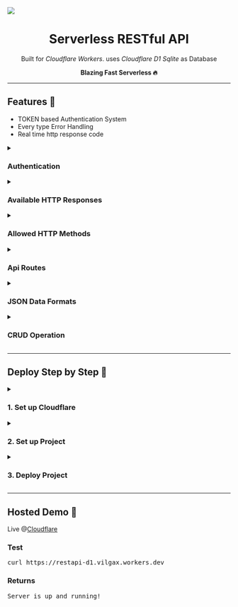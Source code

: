 <!-- copyright 2023 © Xron Trix | https://github.com/Xrontrix10 -->

![](https://user-images.githubusercontent.com/125879861/272316764-12fccf05-ce52-4f78-a6b4-2abe36cc9c63.png)

<h1 align='center'>Serverless RESTful API</h1>

<p align='center'>Built for <i>Cloudflare Workers</i>. uses <i>Cloudflare D1 Sqlite</i> as Database</p>
<p align='center'><strong>Blazing Fast Serverless 🔥</strong></p>

---

<h2> Features 🚀</h2>

<ul>
   <li>TOKEN based Authentication System</li>
   <li>Every type Error Handling</li>
   <li>Real time http response code</li>
</ul>

<details>

   <summary>
      <h3>Authentication</h3>
   </summary>

   Need to pass `Authorization` header along with AUTH_TOKEN. Otherwise it will return `Unauthorized (http - 401)`


   <h4>Example</h4>

   <pre>
      curl -x POST https://backend.workers.dev/faculty \
         -H 'Authorization: AUTH_TOKEN' \    # required for authentication
         -d '{name: "Xron Trix"}'</pre>

</details>

<details>
   <summary>
      <h3>Available HTTP Responses</h3>
   </summary>

   <ul>
      <li><code>200</code> - OK</li>
      <li><code>204</code> - No Content</li>
      <li><code>400</code> - Bad Request</li>
      <li><code>401</code> - Unauthorized</li>
      <li><code>404</code> - Not Found</li>
      <li><code>405</code> - Method not Allowed</li>
      <li><code>409</code> - Data conflicts</li>
      <li><code>422</code> - Unprocessable Entity</li>
      <li><code>500</code> - Server error</li>
   </ul>
</details>


<details>

   <summary>
      <h3>Allowed HTTP Methods</h3>
   </summary>

   - `GET`
   - `POST`
   - `PUT`
   - `DELETE`

</details>


<details>

   <summary>
      <h3>Api Routes</h3>
   </summary>

   - `/` - Check if Server is Online
   - `/faculty` - Access Faculty Members Data
   - `/member` - Access Regular Members Data
   - `/event` - Access Event Data

</details>


<details>

   <summary>
      <h3>JSON Data Formats</h3>
   </summary>

   <h4>Unique ID Will be Auto Added on Creation on Each Data</h4>
   <h4>Each Field is Required on POST request</h4>

   - Faculty

      <pre>
      {
         name: "String",
         role: "String",
         image: "String",
         mobile: "String"
      }</pre>

   - Member

      <pre>
      {
         name: "String",
         role: "String",
         image: "String",
         mobile: "String",
         roll: "String"
      }</pre>

   - Event

      <pre>
      {
         title: "String",
         page: "String",
         image: "String"
      }</pre>

</details>


<details>

   <summary>
      <h3>CRUD Operation</h3>
   </summary>

   <h4><strong>Accepts</strong></h4>

   - `POST /<API_ROUTE> {json in body}` - Create Single Data
   - `GET /<API_ROUTE>` - Read All Data
   - `GET /<API_ROUTE>/<ID>` - Read Single Data
   - `PUT /<API_ROUTE>/<ID>` - Update Single Data
   - `DELETE /<API_ROUTE>` - Delete All Data
   - `DELETE /<API_ROUTE>/<ID>` - Delete Single Data

   <br>

   <h4><strong>Returns</strong></h4>

   <h4>Returns an Object of Following Properties on Success</h4>

   <pre>
   {
     "id": # ID of the object (if any or null),
     "collection": # Table Name of the Data,
     "results": [
       {
         # Query results object array (if any or null)
       }
     ],
     "time": # Time taken on Operation in milliseconds,
     "success": # Boolean value
   }</pre>

   <h4>Also Returns HTTP status</h4>

   - Create

      - Returns `http - 200` on Success  
      - Returns `http - 409` on Data Conflict
      - Returns `http - 422` on Unprocessable Entity
      - Returns `http - 500` on Creation error

   - Read

      - Returns `http - 200` on Success 
      - Returns `http - 404` on Not Found

   - Update

      - Returns `http - 200` on Success 
      - Returns `http - 404` on Not Found
      - Returns `http - 422` on Unprocessable Entity
      - Returns `http - 500` on Update error

   - Delete

      - Returns `http - 200` on Success 
      - Returns `http - 404` on Not Found
      - Returns `http - 500` on Update error

</details>

---

<h2> Deploy Step by Step 🦀 </h2>

<details>

   <summary>
      <h3>1. Set up Cloudflare</h3>
   </summary>

   - Create a Cloudflare Account if haven't already 🙂
   - Create a subdomain for your workers pages.

      Your Projects will be visible as `https://project.SUB_DOMAIN.workers.dev`

</details>

<details>

   <summary>
      <h3>2. Set up Project</h3>
   </summary>

   - Install node.js if haven't already 🙂
   - Install Wrangler as

      <pre>npm install wrangler --save-dev</pre>

   - Login with Cloudflare Account

      <pre>wrangler login</pre>

   - Clone This Repository

      <pre>git clone https://github.com/XronTrix10/Cloudflare-RESTful-D1.git</pre>

   - Rename `wrangler.sample.toml` file to `wrangler.toml`
   - Rename `sample.dev.vars` file to `.dev.vars`
   - Put a secret Auth Token in `.dev.vars` file. This Token will be used to Authenticate You with Your API
   - Put the auth token in Wrangler as well

      <pre>wrangler secret put AUTH_TOKEN</pre>

      Enter The Same Token you Placed inside `.dev.vars` file

   - Install dependencies

      <pre>npm install</pre>

   - Create a D1 Database in Cloudflare

      <pre>wrangler d1 create DATABASE_NAME</pre>
      
      <p><strong>📝 NOTE:</strong> Replace your own desired Database Name with <code>DATABASE_NAME</code></p>
      
      <p>On Hitting Enter, an ID of the created namespace will be returned.</p>

   - Put Binding in `wrangler.toml` file

      - Replace `<DATABASE_NAME>` with Your Chosen Database Name and `<unique-ID-for-your-database>` with the ID you got on Database Creation

      <p><strong>📝 NOTE:</strong> ❌ Don't Edit the Binding Name <code>binding = "DB"</code></p>

</details>

<details>

   <summary>
      <h3>3. Deploy Project</h3>
   </summary>

   - To Deploy/Test in Local

      <pre>wrangler dev</pre>

   - To Deploy in Cloudflare

      <pre>wrangler deploy</pre>

      <p><strong>📝 NOTE:</strong> You can change the project name by editing the <code>name</code> field from <code>wrangler.toml</code> file before deploying your project</p>


</details>

---

<h2>Hosted Demo 🐬</h2>

Live @[Cloudflare](https://restapi-d1.vilgax.workers.dev)

### Test

<pre>curl https://restapi-d1.vilgax.workers.dev</pre>

### Returns

<pre>Server is up and running!</pre>